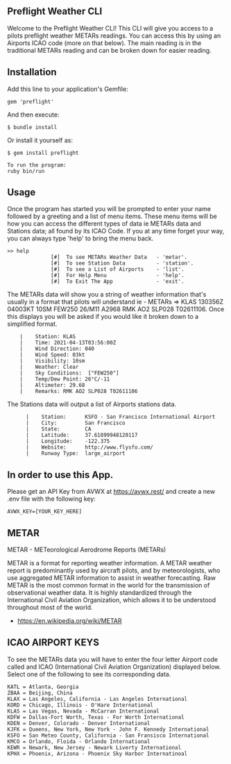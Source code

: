 ## Preflight Weather CLI 
Welcome to the Preflight Weather CLI! This CLI will give you access to a pilots preflight weather METARs readings. You can access this by using an Airports ICAO code (more on that below). The main reading is in the traditional METARs reading and can be broken down for easier reading. 

## Installation
Add this line to your application's Gemfile:
```
gem 'preflight'
```
And then execute:
````
$ bundle install
````
Or install it yourself as:
```
$ gem install preflight

To run the program:
ruby bin/run
```
## Usage 
Once the program has started you will be prompted to enter your name followed by a greeting and a list of menu items. These menu items will be how you can access the different types of data ie METARs data and Stations data; all found by its ICAO Code. If you at any time forget your way, you can always type 'help' to bring the menu back. 
 
```
>> help
              [#]  To see METARs Weather Data   - 'metar'.
              [#]  To see Station Data          - 'station'.
              [#]  To see a List of Airports    - 'list'.
              [#]  For Help Menu                - 'help'.
              [#]  To Exit The App              - 'exit'.
```
 
The METARs data will show you a string of weather information that's usually in a format that pilots will understand ie - METARs => KLAS 130356Z 04003KT 10SM FEW250 26/M11 A2968 RMK AO2 SLP028 T02611106. Once this displays you will be asked if you would like it broken down to a simplified format. 
 
```
    |    Station: KLAS                
    |    Time: 2021-04-13T03:56:00Z                      
    |    Wind Direction: 040                                
    |    Wind Speed: 03kt      
    |    Visibility: 10sm
    |    Weather: Clear
    |    Sky Conditions:  ["FEW250"]                                                              
    |    Temp/Dew Point: 26°C/-11                                                 
    |    Altimeter: 29.68                                                               
    |    Remarks: RMK AO2 SLP028 T02611106 
```

 The Stations data will output a list of Airports stations data. 
 ```
       |    Station:      KSFO - San Francisco International Airport              
       |    City:         San Francisco 
       |    State:        CA                    
       |    Latitude:     37.61899948120117                         
       |    Longitude:    -122.375       
       |    Website:      http://www.flysfo.com/
       |    Runway Type:  large_airport
 ```

 
## In order to use this App.
Please get an API Key from AVWX at https://avwx.rest/ and create a new .env file with the following key:
```
AVWX_KEY=[YOUR_KEY_HERE]
```
 
## METAR
METAR - METeorological Aerodrome Reports (METARs)
 
METAR is a format for reporting weather information. A METAR weather report is predominantly used by aircraft pilots, and by meteorologists, who use aggregated METAR information to assist in weather forecasting. Raw METAR is the most common format in the world for the transmission of observational weather data. It is highly standardized through the International Civil Aviation Organization, which allows it to be understood throughout most of the world.
 - https://en.wikipedia.org/wiki/METAR
 
 
## ICAO AIRPORT KEYS
To see the METARs data you will have to enter the four letter Airport code called and ICAO (International Civil Aviation Organization) displayed below. Select one of the following to see its corresponding data. 
```
KATL = Atlanta, Georgia
ZBAA = Beijing, China
KLAX = Las Angeles, California - Las Angeles International
KORD = Chicago, Illinois - O'Hare International
KLAS = Las Vegas, Nevada - McCarran International
KDFW = Dallas-Fort Worth, Texas - For Worth International
KDEN = Denver, Colorado - Denver International
KJFK = Queens, New York, New York - John F. Kennedy International
KSFO = San Meteo County, California - San Fransisco International
KMCO = Orlando, Floida - Orlando International
KEWR = Newark, New Jersey - Newark Liverty International
KPHX = Phoenix, Arizona - Phoenix Sky Harbor Internatinoal
```

